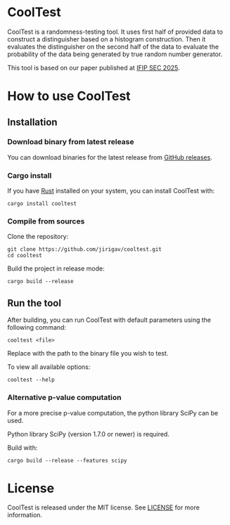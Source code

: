 # CoolTest

CoolTest is a randomness-testing tool. It uses first half of provided data to construct a distinguisher based on a histogram construction. Then it evaluates the distinguisher on the second half of the data to evaluate the probability of the data being generated by true random number generator.

This tool is based on our paper published at [IFIP SEC 2025](https://link.springer.com/chapter/10.1007/978-3-031-92886-4_1). 


# How to use CoolTest

## Installation

### Download binary from latest release

You can download binaries for the latest release from [GitHub releases](https://github.com/jirigav/cooltest/releases). 

### Cargo install

If you have [Rust](https://rust-lang.org) installed on your system, you can install CoolTest with:

```
cargo install cooltest
```

### Compile from sources

Clone the repository:

```
git clone https://github.com/jirigav/cooltest.git
cd cooltest
```

Build the project in release mode:

```
cargo build --release
```

## Run the tool

After building, you can run CoolTest with default parameters using the following command:

```
cooltest <file>
```

Replace <file> with the path to the binary file you wish to test.

To view all available options:

```
cooltest --help
```

### Alternative p-value computation

For a more precise p-value computation, the python library SciPy can be used. 

Python library SciPy (version 1.7.0 or newer) is required.

Build with:

```
cargo build --release --features scipy
```


# License
CoolTest is released under the MIT license. See [LICENSE](LICENSE) for more information.